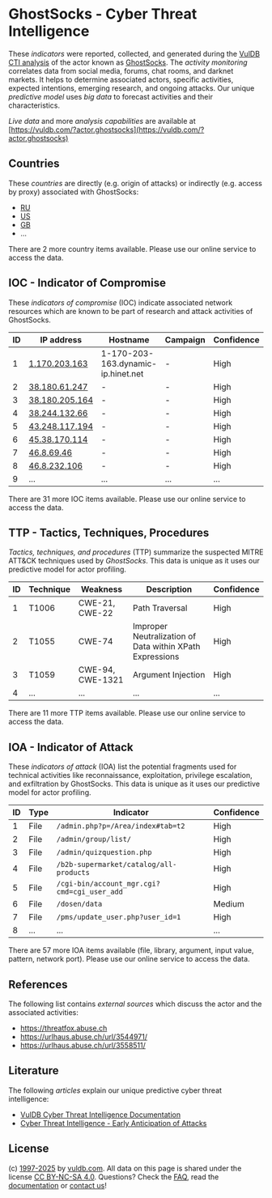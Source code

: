 # GhostSocks - Cyber Threat Intelligence

These _indicators_ were reported, collected, and generated during the [VulDB CTI analysis](https://vuldb.com/?kb.cti) of the actor known as [GhostSocks](https://vuldb.com/?actor.ghostsocks). The _activity monitoring_ correlates data from social media, forums, chat rooms, and darknet markets. It helps to determine associated actors, specific activities, expected intentions, emerging research, and ongoing attacks. Our unique _predictive model_ uses _big data_ to forecast activities and their characteristics.

_Live data_ and more _analysis capabilities_ are available at [https://vuldb.com/?actor.ghostsocks](https://vuldb.com/?actor.ghostsocks)

## Countries

These _countries_ are directly (e.g. origin of attacks) or indirectly (e.g. access by proxy) associated with GhostSocks:

* [RU](https://vuldb.com/?country.ru)
* [US](https://vuldb.com/?country.us)
* [GB](https://vuldb.com/?country.gb)
* ...

There are 2 more country items available. Please use our online service to access the data.

## IOC - Indicator of Compromise

These _indicators of compromise_ (IOC) indicate associated network resources which are known to be part of research and attack activities of GhostSocks.

ID | IP address | Hostname | Campaign | Confidence
-- | ---------- | -------- | -------- | ----------
1 | [1.170.203.163](https://vuldb.com/?ip.1.170.203.163) | 1-170-203-163.dynamic-ip.hinet.net | - | High
2 | [38.180.61.247](https://vuldb.com/?ip.38.180.61.247) | - | - | High
3 | [38.180.205.164](https://vuldb.com/?ip.38.180.205.164) | - | - | High
4 | [38.244.132.66](https://vuldb.com/?ip.38.244.132.66) | - | - | High
5 | [43.248.117.194](https://vuldb.com/?ip.43.248.117.194) | - | - | High
6 | [45.38.170.114](https://vuldb.com/?ip.45.38.170.114) | - | - | High
7 | [46.8.69.46](https://vuldb.com/?ip.46.8.69.46) | - | - | High
8 | [46.8.232.106](https://vuldb.com/?ip.46.8.232.106) | - | - | High
9 | ... | ... | ... | ...

There are 31 more IOC items available. Please use our online service to access the data.

## TTP - Tactics, Techniques, Procedures

_Tactics, techniques, and procedures_ (TTP) summarize the suspected MITRE ATT&CK techniques used by _GhostSocks_. This data is unique as it uses our predictive model for actor profiling.

ID | Technique | Weakness | Description | Confidence
-- | --------- | -------- | ----------- | ----------
1 | T1006 | CWE-21, CWE-22 | Path Traversal | High
2 | T1055 | CWE-74 | Improper Neutralization of Data within XPath Expressions | High
3 | T1059 | CWE-94, CWE-1321 | Argument Injection | High
4 | ... | ... | ... | ...

There are 11 more TTP items available. Please use our online service to access the data.

## IOA - Indicator of Attack

These _indicators of attack_ (IOA) list the potential fragments used for technical activities like reconnaissance, exploitation, privilege escalation, and exfiltration by GhostSocks. This data is unique as it uses our predictive model for actor profiling.

ID | Type | Indicator | Confidence
-- | ---- | --------- | ----------
1 | File | `/admin.php?p=/Area/index#tab=t2` | High
2 | File | `/admin/group/list/` | High
3 | File | `/admin/quizquestion.php` | High
4 | File | `/b2b-supermarket/catalog/all-products` | High
5 | File | `/cgi-bin/account_mgr.cgi?cmd=cgi_user_add` | High
6 | File | `/dosen/data` | Medium
7 | File | `/pms/update_user.php?user_id=1` | High
8 | ... | ... | ...

There are 57 more IOA items available (file, library, argument, input value, pattern, network port). Please use our online service to access the data.

## References

The following list contains _external sources_ which discuss the actor and the associated activities:

* https://threatfox.abuse.ch
* https://urlhaus.abuse.ch/url/3544971/
* https://urlhaus.abuse.ch/url/3558511/

## Literature

The following _articles_ explain our unique predictive cyber threat intelligence:

* [VulDB Cyber Threat Intelligence Documentation](https://vuldb.com/?kb.cti)
* [Cyber Threat Intelligence - Early Anticipation of Attacks](https://www.scip.ch/en/?labs.20201022)

## License

(c) [1997-2025](https://vuldb.com/?kb.changelog) by [vuldb.com](https://vuldb.com/?kb.about). All data on this page is shared under the license [CC BY-NC-SA 4.0](https://creativecommons.org/licenses/by-nc-sa/4.0/). Questions? Check the [FAQ](https://vuldb.com/?kb.faq), read the [documentation](https://vuldb.com/?kb) or [contact us](https://vuldb.com/?contact)!
